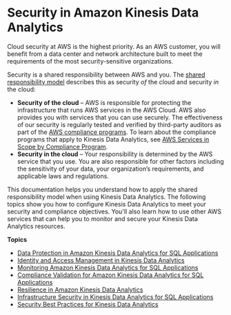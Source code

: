 # Security in Amazon Kinesis Data Analytics<a name="security"></a>

Cloud security at AWS is the highest priority\. As an AWS customer, you will benefit from a data center and network architecture built to meet the requirements of the most security\-sensitive organizations\.

Security is a shared responsibility between AWS and you\. The [shared responsibility model](https://aws.amazon.com/compliance/shared-responsibility-model/) describes this as security *of* the cloud and security *in* the cloud:
+ **Security of the cloud** – AWS is responsible for protecting the infrastructure that runs AWS services in the AWS Cloud\. AWS also provides you with services that you can use securely\. The effectiveness of our security is regularly tested and verified by third\-party auditors as part of the [AWS compliance programs](https://aws.amazon.com/compliance/programs/)\. To learn about the compliance programs that apply to Kinesis Data Analytics, see [AWS Services in Scope by Compliance Program](https://aws.amazon.com/compliance/services-in-scope/)\.
+ **Security in the cloud** – Your responsibility is determined by the AWS service that you use\. You are also responsible for other factors including the sensitivity of your data, your organization’s requirements, and applicable laws and regulations\. 

This documentation helps you understand how to apply the shared responsibility model when using Kinesis Data Analytics\. The following topics show you how to configure Kinesis Data Analytics to meet your security and compliance objectives\. You'll also learn how to use other AWS services that can help you to monitor and secure your Kinesis Data Analytics resources\. 

**Topics**
+ [Data Protection in Amazon Kinesis Data Analytics for SQL Applications](data-protection.md)
+ [Identity and Access Management in Kinesis Data Analytics](iam-role.md)
+ [Monitoring Amazon Kinesis Data Analytics for SQL Applications](monitoring-overview.md)
+ [Compliance Validation for Amazon Kinesis Data Analytics for SQL Applications](akda-java-compliance.md)
+ [Resilience in Amazon Kinesis Data Analytics](disaster-recovery-resiliency.md)
+ [Infrastructure Security in Kinesis Data Analytics for SQL Applications](infrastructure-security.md)
+ [Security Best Practices for Kinesis Data Analytics](security-best-practices.md)